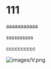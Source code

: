 111
======

aaaaaaaaaaa

ssssssssss

cccccccccc

![images/V.png](https://shuangneko.com/images/V.png)
